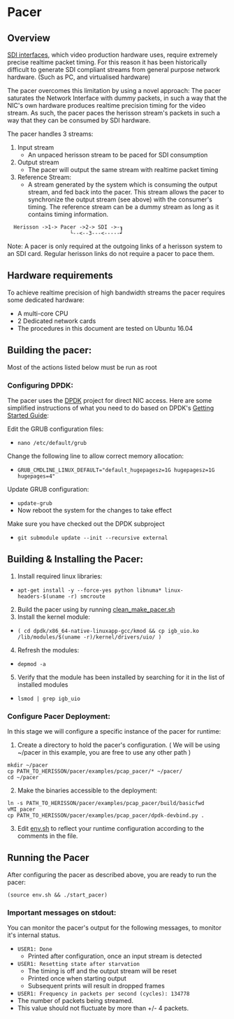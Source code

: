 # Pacer
## Overview
[SDI interfaces](https://en.wikipedia.org/wiki/Serial_digital_interface), which video production hardware uses, require extremely precise realtime packet timing. For this reason it has been historically difficult to generate SDI compliant streams from general purpose network hardware. (Such as PC, and virtualised hardware)

The pacer overcomes this limitation by using a novel approach: The pacer saturates the Network Interface with dummy packets, in such a way that the NIC's own hardware produces realtime precision timing for the video stream. As such, the pacer paces the herisson stream's packets in such a way that they can be consumed by SDI hardware.

The pacer handles 3 streams:
1. Input stream
    * An unpaced herisson stream to be paced for SDI consumption
2. Output stream
    * The pacer will output the same stream with realtime packet timing
3. Reference Stream:
    * A stream generated by the system which is consuming the output stream, and fed back into the pacer. This stream allows the pacer to synchronize the output stream (see above) with the consumer's timing. The reference stream can be a dummy stream as long as it contains timing information.

```
  Herisson ->1-> Pacer ->2-> SDI ->-┒  
                    └--<--3---<-----┙             
```

Note: A pacer is only required at the outgoing links of a herisson system to an SDI card. Regular herisson links do not require a pacer to pace them.

## Hardware requirements
To achieve realtime precision of high bandwidth streams the pacer requires some dedicated hardware:
* A multi-core CPU
* 2 Dedicated network cards
* The procedures in this document are tested on Ubuntu 16.04

## Building the pacer:
Most of the actions listed below must be run as root

### Configuring DPDK:
The pacer uses the [DPDK](https://dpdk.org) project for direct NIC access. Here are some simplified instructions of what you need to do based on DPDK's [Getting Started Guide](https://doc.dpdk.org/guides/linux_gsg/index.html):

Edit the GRUB configuration files:
* `nano /etc/default/grub`

Change the following line to allow correct memory allocation:  
* `GRUB_CMDLINE_LINUX_DEFAULT="default_hugepagesz=1G hugepagesz=1G hugepages=4"`

Update GRUB configuration:
* `update-grub`
* Now reboot the system for the changes to take effect

Make sure you have checked out the DPDK subproject
* `git submodule update --init --recursive external`


## Building & Installing the Pacer:
1. Install required linux libraries:
  * `apt-get install -y --force-yes python libnuma* linux-headers-$(uname -r) smcroute`

2. Build the pacer using by running [clean_make_pacer.sh](../ip2vf/clean_make_pacer.sh)
3. Install the kernel module:
  * `( cd dpdk/x86_64-native-linuxapp-gcc/kmod && cp igb_uio.ko /lib/modules/$(uname -r)/kernel/drivers/uio/ )`
4. Refresh the modules:
  * `depmod -a`
5. Verify that the module has been installed by searching for it in the list of installed modules
  * `lsmod | grep igb_uio`

### Configure Pacer Deployment:
In this stage we will configure a specific instance of the pacer for runtime:
1. Create a directory to hold the pacer's configuration. ( We will be using ~/pacer in this example, you are free to use any other path )
```
mkdir ~/pacer
cp PATH_TO_HERISSON/pacer/examples/pcap_pacer/* ~/pacer/ 
cd ~/pacer
```
2. Make the binaries accessible to the deployment:
```
ln -s PATH_TO_HERISSON/pacer/examples/pcap_pacer/build/basicfwd vMI_pacer
cp PATH_TO_HERISSON/pacer/examples/pcap_pacer/dpdk-devbind.py .
```
3. Edit [env.sh](../pacer/examples/pcap_pacer/env.sh) to reflect your runtime configuration according to the comments in the file.
  
## Running the Pacer
After configuring the pacer as described above,
you are ready to run the pacer:

`(source env.sh && ./start_pacer)`

### Important messages on stdout:
You can monitor the pacer's output for the following messages, to monitor it's internal status.
* `USER1: Done`
  * Printed after configuration, once an input stream is detected
* `USER1: Resetting state after starvation`
  * The timing is off and the output stream will be reset
  * Printed once when starting output
  * Subsequent prints will result in dropped frames
* `USER1: Frequency in packets per second (cycles): 134778`
 * The number of packets being streamed.
 * This value should not fluctuate by more than +/- 4 packets.
